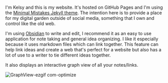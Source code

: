 I'm Kelsy and this is my website. It's hosted on GitHub Pages and I'm using the [Minimal Mistakes Jekyll theme](https://github.com/mmistakes/minimal-mistakes).
The intention here is to provide a place for my digital garden outside of social media, something that I own and control like the old web.

I'm using [Obsidian](https://obsidian.md/) to write and edit, I recommend it as an easy to use application for note taking and general idea organizing. I like it especially because it uses markdown files which can link together. This feature can help link ideas and create a web that's perfect for a website but also has a lot of use to a writer to tie different ideas together. 



It also displays an interactive graph view of all your notes/links.

![GraphView-ezgif com-optimize](https://github.com/user-attachments/assets/b241463b-e8a5-46d0-a63a-fac6946f5d2f)
